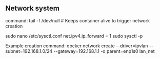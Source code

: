 ## Network system

command: tail -f /dev/null # Keeps container alive to trigger network creation

sudo nano /etc/sysctl.conf
net.ipv4.ip_forward = 1
sudo sysctl -p

Example creation command:
docker network create --driver=ipvlan --subnet=192.168.1.0/24 --gateway=192.168.1.1 -o parent=enp1s0 lan_net